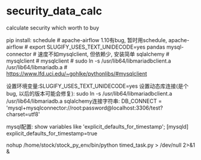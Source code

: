 # security_data_calc
calculate security which worth to buy

pip install:
    schedule  # apache-airflow 1.10有bug, 暂时用schedule,  apache-airflow  # export SLUGIFY_USES_TEXT_UNIDECODE=yes
    pandas
    mysql-connector  # 速度不如mysqlclient, 但依赖少, 安装简单
    sqlalchemy
    # mysqlclient  # mysqlclient  # sudo ln -s /usr/lib64/libmariadbclient.a /usr/lib64/libmariadb.a  # https://www.lfd.uci.edu/~gohlke/pythonlibs/#mysqlclient




设置环境变量:SLUGIFY_USES_TEXT_UNIDECODE=yes
设置动态库连接(是个bug, 以后的版本可能会修复): sudo ln -s /usr/lib64/libmariadbclient.a /usr/lib64/libmariadb.a
sqlalchemy连接字符串: DB_CONNECT = 'mysql+mysqlconnector://root:password@localhost:3306/test?charset=utf8'

mysql配置:
show variables like 'explicit_defaults_for_timestamp'; 
[mysqld]
explicit_defaults_for_timestamp=true


nohup /home/stock/stock_py_env/bin/python timed_task.py > /dev/null 2>&1 &

